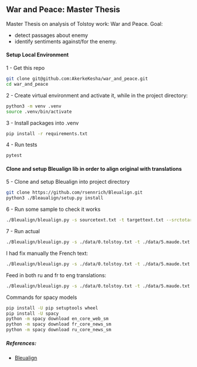## War and Peace: Master Thesis
Master Thesis on analysis of Tolstoy work: War and Peace.
Goal: 
- detect passages about enemy 
- identify sentiments against/for the enemy.

#### Setup Local Environment

1 - Get this repo
```bash
git clone git@github.com:AkerkeKesha/war_and_peace.git
cd war_and_peace
```

2 - Create virtual environment and activate it, while in the project directory:
```bash
python3 -m venv .venv
source .venv/bin/activate
```
3 - Install packages into .venv
```bash
pip install -r requirements.txt
```
4 - Run tests
```bash
pytest
```

#### Clone and setup Bleualign lib in order to align original with translations
5 - Clone and setup Bleualign into project directory 
```bash
git clone https://github.com/rsennrich/Bleualign.git
python3 ./Bleaualign/setup.py install

```
6 - Run some sample to check it works
```bash
./Bleualign/bleualign.py -s sourcetext.txt -t targettext.txt --srctotarget sourcetranslation.txt -o outputfile
```
7 - Run actual 
```bash
./Bleualign/bleualign.py -s ./data/0.tolstoy.txt -t ./data/5.maude.txt --srctotarget ./data/tolstoy_translated.txt -o ./data/outputfile
```
I had fix manually the French text:
```bash
./Bleualign/bleualign.py -s ./data/0.tolstoy.txt -t ./data/5.maude.txt --srctotarget ./data/manually_fixed.txt -o ./data/secondtrial
```

Feed in both ru and fr to eng translations:
```bash
./Bleualign/bleualign.py -s ./data/0.tolstoy.txt -t ./data/5.maude.txt --srctotarget ./data/tolstoy_translated.txt  --srctotarget ./data/tolstoy_translated_fr_en.txt -o ./data/thirdtrial
```
Commands for spacy models
```bash
pip install -U pip setuptools wheel
pip install -U spacy
python -m spacy download en_core_web_sm
python -m spacy download fr_core_news_sm
python -m spacy download ru_core_news_sm
```


##### References:
- [Bleualign](https://github.com/rsennrich/Bleualign)
